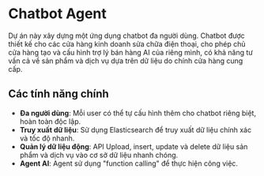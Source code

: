 # Chatbot Agent

Dự án này xây dựng một ứng dụng chatbot đa người dùng. Chatbot được thiết kế cho các cửa hàng kinh doanh sửa chữa điện thoại, cho phép chủ cửa hàng tạo và cấu hình trợ lý bán hàng AI của riêng mình, có khả năng tư vấn cả về sản phẩm và dịch vụ dựa trên dữ liệu do chính cửa hàng cung cấp.

## Các tính năng chính

- **Đa người dùng**: Mỗi user có thể tự cấu hình thêm cho chatbot riêng biệt, hoàn toàn độc lập.
- **Truy xuất dữ liệu**: Sử dụng Elasticsearch để truy xuất dữ liệu chính xác và tốc độ nhanh.
- **Quản lý dữ liệu động**: API Upload, insert, update và delete dữ liệu sản phẩm và dịch vụ vào cơ sở dữ liệu nhanh chóng.
- **Agent AI**: Agent sử dụng "function calling" để thực hiện công việc.
